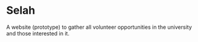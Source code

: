 # Selah
A website (prototype) to gather all volunteer opportunities in the university and those interested in it.
